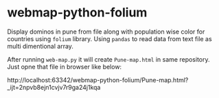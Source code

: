 # webmap-python-folium

Display dominos in pune from file along with population wise color for countries using `folium` library.
Using `pandas` to read data from text file as multi dimentional array.

After running `web-map.py` it will create `Pune-map.html` in same repository. Just opne that file in browser like below:

http://localhost:63342/webmap-python-folium/Pune-map.html?_ijt=2npvb8ejn1cvjv7r9ga24j1kqa
